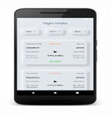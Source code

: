 
<img src="https://github.com/Lakshyasukhralia/FlightBookingApp/blob/master/screens/device-2020-08-06-164423.png" width="200" height="200">
